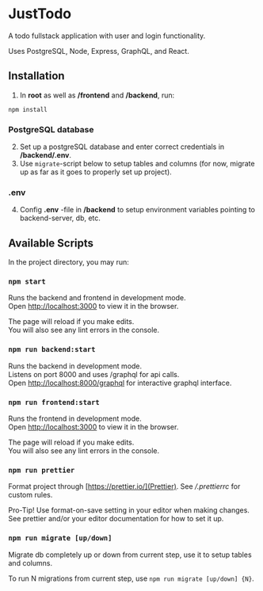 # JustTodo

A todo fullstack application with user and login functionality.

Uses PostgreSQL, Node, Express, GraphQL, and React.

## Installation

1. In **root** as well as **/frontend** and **/backend**, run:

```
npm install
```

### PostgreSQL database

2. Set up a postgreSQL database and enter correct credentials in **/backend/.env**.
3. Use `migrate`-script below to setup tables and columns (for now, migrate up as far as it goes to properly set up project).

### .env

4. Config **.env** -file in **/backend** to setup environment variables pointing to backend-server, db, etc.

## Available Scripts

In the project directory, you may run:

### `npm start`

Runs the backend and frontend in development mode.<br>
Open [http://localhost:3000](http://localhost:3000) to view it in the browser.

The page will reload if you make edits.<br>
You will also see any lint errors in the console.

### `npm run backend:start`

Runs the backend in development mode.<br>
Listens on port 8000 and uses /graphql for api calls.<br>
Open [http://localhost:8000/graphql](http://localhost:8000/graphql) for interactive graphql interface.

### `npm run frontend:start`

Runs the frontend in development mode.<br>
Open [http://localhost:3000](http://localhost:3000) to view it in the browser.

The page will reload if you make edits.<br>
You will also see any lint errors in the console.

### `npm run prettier`

Format project through [https://prettier.io/](Prettier). See _/.prettierrc_ for custom rules.

Pro-Tip! Use format-on-save setting in your editor when making changes. See prettier and/or your editor documentation for how to set it up.

### `npm run migrate [up/down]`

Migrate db completely up or down from current step, use it to setup tables and columns.

To run N migrations from current step, use `npm run migrate [up/down] {N}`.
